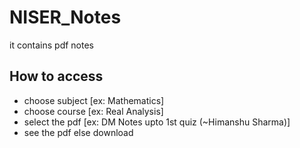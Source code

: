 # NISER_Notes
it contains pdf notes

## How to access
- choose subject [ex: Mathematics]
- choose course [ex: Real Analysis]
- select the pdf [ex: DM Notes upto 1st quiz (~Himanshu Sharma)]
- see the pdf else download